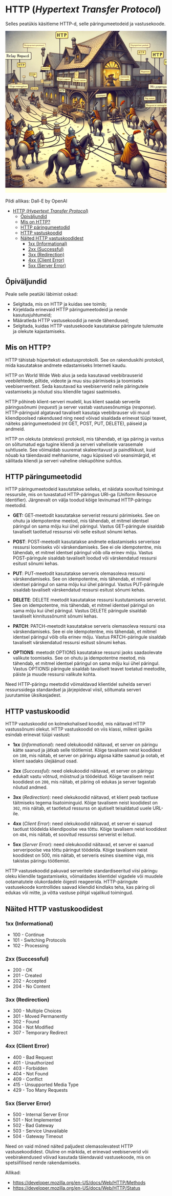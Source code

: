 # HTTP (*Hypertext Transfer Protocol*)

Selles peatükis käsitleme HTTP-d, selle päringumeetodeid ja vastusekoode.

![HTTP](HTTP.webp)

Pildi allikas: Dall-E by OpenAI

- [HTTP (*Hypertext Transfer Protocol*)](#http-hypertext-transfer-protocol)
  - [Õpiväljundid](#õpiväljundid)
  - [Mis on HTTP?](#mis-on-http)
  - [HTTP päringumeetodid](#http-päringumeetodid)
  - [HTTP vastuskoodid](#http-vastuskoodid)
  - [Näited HTTP vastuskoodidest](#näited-http-vastuskoodidest)
    - [1xx (Informational)](#1xx-informational)
    - [2xx (Successful)](#2xx-successful)
    - [3xx (Redirection)](#3xx-redirection)
    - [4xx (Client Error)](#4xx-client-error)
    - [5xx (Server Error)](#5xx-server-error)

## Õpiväljundid

Peale selle peatüki läbimist oskad:

- Selgitada, mis on HTTP ja kuidas see toimib;
- Kirjeldada erinevaid HTTP päringumeetodeid ja nende kasutusjuhtumeid;
- Määratleda HTTP vastusekoodid ja nende tähendused;
- Selgitada, kuidas HTTP vastusekoode kasutatakse päringute tulemuste ja olekute kajastamiseks.

## Mis on HTTP?

HTTP tähistab hüperteksti edastusprotokolli. See on rakenduskihi protokoll, mida kasutatakse andmete edastamiseks Interneti kaudu.

HTTP on World Wide Web alus ja seda kasutavad veebibrauserid veebilehtede, piltide, videote ja muu sisu pärimiseks ja toomiseks veebiserveritest. Seda kasutavad ka veebiserverid neile päringutele vastamiseks ja nõutud sisu kliendile tagasi saatmiseks.

HTTP põhineb klient-serveri mudelil, kus klient saadab serverile päringusõnumi (*request*) ja server vastab vastusesõnumiga (*response*). HTTP-päringuid algatavad tavaliselt kasutaja veebibrauser või muud kliendipoolsed rakendused ning need võivad sisaldada erinevat tüüpi teavet, näiteks päringumeetodeid (nt GET, POST, PUT, DELETE), päiseid ja andmeid.

HTTP on olekuta (*stateless*) protokoll, mis tähendab, et iga päring ja vastus on sõltumatud ega tugine kliendi ja serveri vahelisele varasemale suhtlusele. See võimaldab suuremat skaleeritavust ja paindlikkust, kuid nõuab ka täiendavaid mehhanisme, nagu küpsised või seansimärgid, et säilitada kliendi ja serveri vaheline olekupõhine suhtlus.

## HTTP päringumeetodid

HTTP päringumeetodeid kasutatakse selleks, et näidata soovitud toimingut ressursile, mis on tuvastatud HTTP-päringus URI-ga (Uniform Resource Identifier). Järgnevalt on välja toodud kõige levinumad HTTP-päringu meetodid.

- **GET:** GET-meetodit kasutatakse serverist ressursi pärimiseks. See on ohutu ja idempotentne meetod, mis tähendab, et mitmel identsel päringul on sama mõju kui ühel päringul. Vastus GET-päringule sisaldab tavaliselt taotletud ressurssi või selle esitust sõnumi kehas.

- **POST**: POST-meetodit kasutatakse andmete edastamiseks serverisse ressursi loomiseks või värskendamiseks. See ei ole idempotentne, mis tähendab, et mitmel identsel päringul võib olla erinev mõju. Vastus POST-päringule sisaldab tavaliselt loodud või värskendatud ressursi esitust sõnumi kehas.

- **PUT**: PUT-meetodit kasutatakse serveris olemasoleva ressursi värskendamiseks. See on idempotentne, mis tähendab, et mitmel identsel päringul on sama mõju kui ühel päringul. Vastus PUT-päringule sisaldab tavaliselt värskendatud ressursi esitust sõnumi kehas.

- **DELETE**: DELETE meetodit kasutatakse ressursi kustutamiseks serverist. See on idempotentne, mis tähendab, et mitmel identsel päringul on sama mõju kui ühel päringul. Vastus DELETE päringule sisaldab tavaliselt kinnitussõnumit sõnumi kehas.

- **PATCH**: PATCH-meetodit kasutatakse serveris olemasoleva ressursi osa värskendamiseks. See ei ole idempotentne, mis tähendab, et mitmel identsel päringul võib olla erinev mõju. Vastus PATCH-päringule sisaldab tavaliselt värskendatud ressursi esitust sõnumi kehas.

- **OPTIONS**: meetodit OPTIONS kasutatakse ressursi jaoks saadaolevate valikute toomiseks. See on ohutu ja idempotentne meetod, mis tähendab, et mitmel identsel päringul on sama mõju kui ühel päringul. Vastus OPTIONSi päringule sisaldab tavaliselt teavet toetatud meetodite, päiste ja muude ressursi valikute kohta.

Need HTTP-päringu meetodid võimaldavad klientidel suhelda serveri ressurssidega standardsel ja järjepideval viisil, sõltumata serveri juurutamise üksikasjadest.

## HTTP vastuskoodid

HTTP vastuskoodid on kolmekohalised koodid, mis näitavad HTTP vastussõnumi olekut. HTTP vastuskoodid on viis klassi, millest igaüks esindab erinevat tüüpi vastust:

- **1xx** (*Informational*): need olekukoodid näitavad, et server on päringu kätte saanud ja jätkab selle töötlemist. Kõige tavalisem neist koodidest on `100`, mis näitab, et server on päringu algosa kätte saanud ja ootab, et klient saadaks ülejäänud osad.

- **2xx** (*Successful*): need olekukoodid näitavad, et server on päringu edukalt vastu võtnud, mõistnud ja töödeldud. Kõige tavalisem neist koodidest on `200`, mis näitab, et päring oli edukas ja server tagastab nõutud andmed.

- **3xx** (*Redirection*): need olekukoodid näitavad, et klient peab taotluse täitmiseks tegema lisatoiminguid. Kõige tavalisem neist koodidest on `302`, mis näitab, et taotletud ressurss on ajutiselt teisaldatud uuele URL-ile.

- **4xx** (*Client Error*): need olekukoodid näitavad, et server ei saanud taotlust töödelda kliendipoolse vea tõttu. Kõige tavalisem neist koodidest on `404`, mis näitab, et soovitud ressurssi serverist ei leitud.

- **5xx** (*Server Error*): need olekukoodid näitavad, et server ei saanud serveripoolse vea tõttu päringut töödelda. Kõige tavalisem neist koodidest on 500, mis näitab, et serveris esines sisemine viga, mis takistas päringu töötlemist.

HTTP vastusekoodid pakuvad serveritele standardiseeritud viisi päringu oleku kliendile tagastamiseks, võimaldades klientidel vigadele või muudele ootamatutele olukordadele õigesti reageerida. HTTP-päringute vastusekoode kontrollides saavad kliendid kindlaks teha, kas päring oli edukas või mitte, ja võtta vastuse põhjal vajalikud toimingud.

## Näited HTTP vastuskoodidest

### 1xx (Informational)

- 100 - Continue
- 101 - Switching Protocols
- 102 - Processing
  
### 2xx (Successful)

- 200 - OK
- 201 - Created
- 202 - Accepted
- 204 - No Content

### 3xx (Redirection)

- 300 - Multiple Choices
- 301 - Moved Permanently
- 302 - Found
- 304 - Not Modified
- 307 - Temporary Redirect

### 4xx (Client Error)

- 400 - Bad Request
- 401 - Unauthorized
- 403 - Forbidden
- 404 - Not Found
- 409 - Conflict
- 415 - Unsupported Media Type
- 429 - Too Many Requests

### 5xx (Server Error)

- 500 - Internal Server Error
- 501 - Not Implemented
- 502 - Bad Gateway
- 503 - Service Unavailable
- 504 - Gateway Timeout

Need on vaid mõned näited paljudest olemasolevatest HTTP vastusekoodidest. Oluline on märkida, et erinevad veebiserverid või veebirakendused võivad kasutada täiendavaid vastusekoode, mis on spetsiifilised nende rakendamiseks.

Allikad:

- <https://developer.mozilla.org/en-US/docs/Web/HTTP/Methods>
- <https://developer.mozilla.org/en-US/docs/Web/HTTP/Status>
